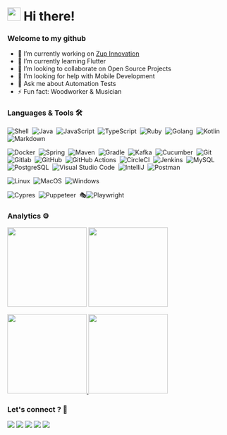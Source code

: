 
<h1><img src="https://emojis.slackmojis.com/emojis/images/1573637905/7091/travolta.gif?1573637905" width="30"/> Hi there! </h1>

### Welcome to my github 

- 🔭 I’m currently working on [Zup Innovation](https://github.com/ZupIT)
- 🌱 I’m currently learning Flutter
- 👯 I’m looking to collaborate on Open Source Projects
- 🤔 I’m looking for help with Mobile Development
- 💬 Ask me about Automation Tests
- ⚡ Fun fact: Woodworker & Musician


### Languages & Tools 🛠


![Shell](https://img.shields.io/badge/Shell-05122A?style=flat&logo=gnu-bash)&nbsp;
![Java](https://img.shields.io/badge/-Java-05122A?style=flat&logo=Java&logoColor=white)&nbsp;
![JavaScript](https://img.shields.io/badge/-JavaScript-05122A?style=flat&logo=JavaScript&logoColor=yellow)&nbsp;
![TypeScript](https://img.shields.io/badge/-TypeScript-05122A?style=flat&logo=TypeScript&logoColor=blue)&nbsp;
![Ruby](https://img.shields.io/badge/-Ruby-05122A?style=flat&logo=Ruby&logoColor=red)&nbsp;
![Golang](https://img.shields.io/badge/-Golang-05122A?style=flat&logo=go&logoColor=white)&nbsp;
![Kotlin](https://img.shields.io/badge/-Kotlin-05122A?style=flat&logo=kotlin)&nbsp;
![Markdown](https://img.shields.io/badge/-Markdown-05122A?style=flat&logo=markdown)&nbsp;


![Docker](https://img.shields.io/badge/-Docker-05122A?style=flat&logo=docker)&nbsp;
![Spring](https://img.shields.io/badge/-Spring-05122A?style=flat&logo=spring&logoColor=white)&nbsp;
![Maven](https://img.shields.io/badge/-Maven-05122A?style=flat&logo=apache-maven&logoColor=white)&nbsp;
![Gradle](https://img.shields.io/badge/-Gradle-05122A?style=flat&logo=Gradle)&nbsp;
![Kafka](https://img.shields.io/badge/-Kafka-05122A?style=flat&logo=apache-kafka)&nbsp;
![Cucumber](https://img.shields.io/badge/-Cucumber-05122A?style=flat&logo=cucumber)&nbsp;
![Git](https://img.shields.io/badge/-Git-05122A?style=flat&logo=git)&nbsp;
![Gitlab](https://img.shields.io/badge/-Gitlab-05122A?style=flat&logo=Gitlab)&nbsp;
![GitHub](https://img.shields.io/badge/-GitHub-05122A?style=flat&logo=github)&nbsp;
![GitHub Actions](https://img.shields.io/badge/GitHub%20Actions%20-05122A?style=flat&logo=github-actions&logoColor=white)&nbsp;
![CircleCI](https://img.shields.io/badge/CircleCI-05122A?style=flat&logo=circleci&logoColor=white)&nbsp;
![Jenkins](https://img.shields.io/badge/Jenkins-05122A?style=flat&logo=Jenkins)&nbsp;
![MySQL](https://img.shields.io/badge/-MySQL-05122A?style=flat&logo=mysql&logoColor=white)&nbsp;
![PostgreSQL](https://img.shields.io/badge/-PostgreSQL-05122A?style=flat&logo=postgresql)&nbsp;
![Visual Studio Code](https://img.shields.io/badge/-Visual%20Studio%20Code-05122A?style=flat&logo=visual-studio-code&logoColor=007ACC)&nbsp;
![IntelliJ](https://img.shields.io/badge/-IntelliJ-05122A?style=flat&logo=jetbrains)&nbsp;
![Postman](https://img.shields.io/badge/-Postman-05122A?style=flat&logo=postman)&nbsp;


![Linux](https://img.shields.io/badge/-Linux-05122A?style=flat&logo=linux&logoColor=white)&nbsp;
![MacOS](https://img.shields.io/badge/-MacOS-05122A?style=flat&logo=apple)&nbsp;
![Windows](https://img.shields.io/badge/-Windows-05122A?style=flat&logo=Windows)&nbsp;

![Cypres](https://img.shields.io/badge/-Cypress-05122A?style=flat&logo=cypress)&nbsp;
![Puppeteer](https://img.shields.io/badge/-Puppeteer-05122A?style=flat&logo=Puppeteer&logoColor=white)&nbsp;
🎭![Playwright](https://img.shields.io/badge/-Playwright-05122A?style=flat&logo=Playwright&logoColor=white&)&nbsp;


### Analytics ⚙️
  
<p align="left">
  <img height="180em" src="https://github-readme-streak-stats.herokuapp.com/?user=rafaelbercam" />
  <img height="180em" src="https://user-images.githubusercontent.com/22433243/121538215-faa36d80-c9da-11eb-9dce-0def2d07ff62.gif" />
</p>  
  
<p align="left">
<a href="https://github.com/rafaelbercam">
  <img height="180em" src="https://github-readme-stats.vercel.app/api/?username=rafaelbercam&count_private=true&show_icons=true"/>
  <img height="180em" src="https://github-readme-stats.vercel.app/api/top-langs/?username=rafaelbercam&layout=compact&langs_count=8&hide=HCL"/>
</a>
</p>

<!--img width="100%" src="profile-summary-card-output/github/0-profile-details.svg" />

<!-- <p align="left">
<a href="https://github.com/rafaelbercam">
  <img height="180em" src="https://github-readme-streak-stats.herokuapp.com/?user=rafaelbercam"/>
  <img height="180em" src="https://raw.githubusercontent.com/rafaelbercam/rafaelbercam/main/profile-summary-card-output/github/4-productive-time.svg"/>
</a>
</p> -->

<!-- <p align="center">
  <img width="36%" src="profile-summary-card-output/github/1-repos-per-language.svg" />
  <img width="36%" src="profile-summary-card-output/github/2-most-commit-language.svg" />
  <img width="24.3%" src="profile-summary-card-output/github/3-stats.svg" />
</p> -->

<!-- <img width="100%" src="https://github.com/rafaelbercam/rafaelbercam/blob/main/github-metrics.svg" /> -->
<!-- ![Metrics](https://github.com/rafaelbercam/rafaelbercam/blob/main/metrics.plugin.achievements.svg) -->

### Let's connect ? 🤝

<p align="left">
<a href="https://www.linkedin.com/in/🤓-rafael-berçam-918a4718/"><img src="https://img.shields.io/badge/-rafaelbercam-0077B5?style=flat&logo=Linkedin&logoColor=white"/></a>
<a href="https://twitter.com/rbercam"><img src="https://img.shields.io/badge/-@rbercam-%231DA1F2?style=flat&logo=twitter&logoColor=white"/></a>
<a href="https://medium.com/@faelbercam"><img src="https://img.shields.io/badge/-@faelbercam-%2312100E?style=flat&logo=medium&logoColor=white"/></a>
<a href="https://dev.to/rafaelbercam"><img src="https://img.shields.io/badge/-rafaelbercam-%2312100E?style=flat&logo=dev.to&logoColor=white"/></a>
<a href="mailto:faelbercam@gmail.com"><img src="https://img.shields.io/badge/-faelbercam@gmail.com-D14836?style=flat&logo=Gmail&logoColor=white"/></a>
</p>

